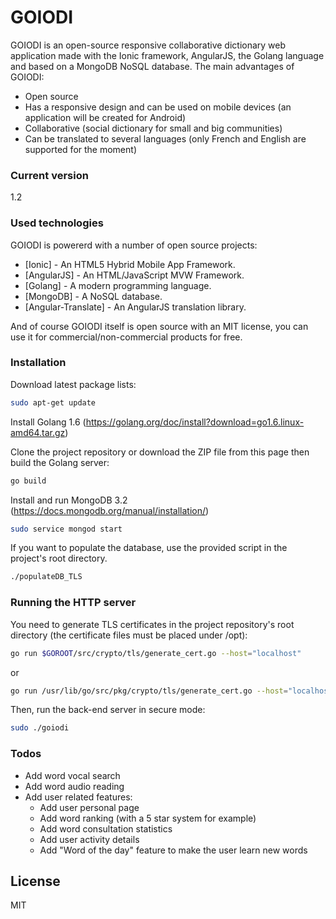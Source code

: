# GOIODI

GOIODI is an open-source responsive collaborative dictionary web application made with the Ionic framework, AngularJS, the Golang language and based on a MongoDB NoSQL database. The main advantages of GOIODI:

  - Open source
  - Has a responsive design and can be used on mobile devices (an application will be created for Android)
  - Collaborative (social dictionary for small and big communities)
  - Can be translated to several languages (only French and English are supported for the moment)

### Current version
1.2

### Used technologies

GOIODI is powererd with a number of open source projects:

* [Ionic] - An HTML5 Hybrid Mobile App Framework.
* [AngularJS] - An HTML/JavaScript MVW Framework.
* [Golang] - A modern programming language.
* [MongoDB] - A NoSQL database.
* [Angular-Translate] - An AngularJS translation library.

And of course GOIODI itself is open source with an MIT license, you can use it for commercial/non-commercial products for free.

### Installation

Download latest package lists:
```sh
sudo apt-get update
```
Install Golang 1.6 (https://golang.org/doc/install?download=go1.6.linux-amd64.tar.gz)

Clone the project repository or download the ZIP file from this page then build the Golang server:
```sh
go build
```
Install and run MongoDB 3.2 (https://docs.mongodb.org/manual/installation/)
```sh
sudo service mongod start
```
If you want to populate the database, use the provided script in the project's root directory.
```sh
./populateDB_TLS
```

### Running the HTTP server

You need to generate TLS certificates in the project repository's root directory (the certificate files must be placed under /opt):
```sh
go run $GOROOT/src/crypto/tls/generate_cert.go --host="localhost"
```
or
```sh
go run /usr/lib/go/src/pkg/crypto/tls/generate_cert.go --host="localhost"
```
Then, run the back-end server in secure mode:
```sh
sudo ./goiodi
```

### Todos

 - Add word vocal search
 - Add word audio reading
 - Add user related features:
    - Add user personal page
    - Add word ranking (with a 5 star system for example)
    - Add word consultation statistics
    - Add user activity details
    - Add "Word of the day" feature to make the user learn new words

License
----
MIT
